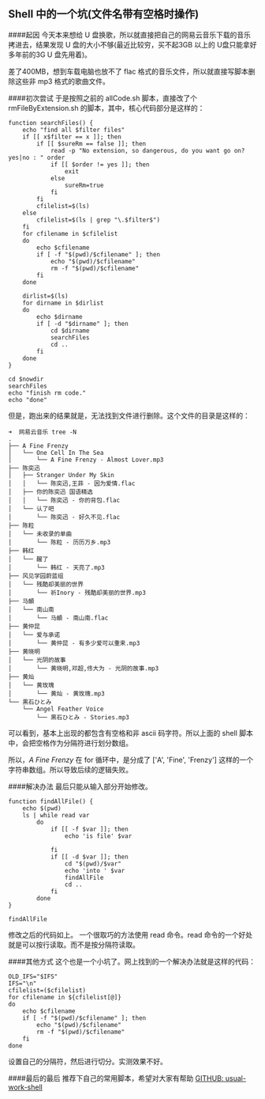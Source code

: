 Shell 中的一个坑(文件名带有空格时操作)
---

####起因
今天本来想给 U 盘换歌，所以就直接把自己的网易云音乐下载的音乐拷进去，结果发现 U 盘的大小不够(最近比较穷，买不起3GB 以上的 U盘只能拿好多年前的3G U 盘先用着)。

差了400MB，想到车载电脑也放不了 flac 格式的音乐文件，所以就直接写脚本删除这些非 mp3 格式的歌曲文件。

####初次尝试
于是按照之前的 allCode.sh 脚本，直接改了个 rmFileByExtension.sh 的脚本，其中，核心代码部分是这样的：

```
function searchFiles() {
    echo "find all $filter files"
    if [[ x$filter == x ]]; then
        if [[ $sureRm == false ]]; then
            read -p "No extension, so dangerous, do you want go on? yes|no : " order
            if [[ $order != yes ]]; then
                exit
            else
                sureRm=true
            fi
        fi
        cfilelist=$(ls)
    else
        cfilelist=$(ls | grep "\.$filter$")
    fi
    for cfilename in $cfilelist
    do
        echo $cfilename
        if [ -f "$(pwd)/$cfilename" ]; then
            echo "$(pwd)/$cfilename"
            rm -f "$(pwd)/$cfilename"
        fi
    done

    dirlist=$(ls)
    for dirname in $dirlist
    do
        echo $dirname
        if [ -d "$dirname" ]; then
            cd $dirname
            searchFiles
            cd ..
        fi
    done
}

cd $nowdir
searchFiles
echo "finish rm code."
echo "done"
```

但是，跑出来的结果就是，无法找到文件进行删除。这个文件的目录是这样的：

```
➜  网易云音乐 tree -N
.
├── A Fine Frenzy
│   └── One Cell In The Sea
│       └── A Fine Frenzy - Almost Lover.mp3
├── 陈奕迅
│   ├── Stranger Under My Skin
│   │   └── 陈奕迅,王菲 - 因为爱情.flac
│   ├── 你的陈奕迅 国语精选
│   │   └── 陈奕迅 - 你的背包.flac
│   └── 认了吧
│       └── 陈奕迅 - 好久不见.flac
├── 陈粒
│   └── 未收录的单曲
│       └── 陈粒 - 历历万乡.mp3
├── 韩红
│   └── 醒了
│       └── 韩红 - 天亮了.mp3
├── 风见学园蔚蓝组
│   └── 残酷却美丽的世界
│       └── 祈Inory - 残酷却美丽的世界.mp3
├── 马頔
│   └── 南山南
│       └── 马頔 - 南山南.flac
├── 黄仲昆
│   └── 爱与承诺
│       └── 黄仲昆 - 有多少爱可以重来.mp3
├── 黄晓明
│   └── 光阴的故事
│       └── 黄晓明,邓超,佟大为 - 光阴的故事.mp3
├── 黄灿
│   └── 黄玫瑰
│       └── 黄灿 - 黄玫瑰.mp3
└── 黒石ひとみ
    └── Angel Feather Voice
        └── 黒石ひとみ - Stories.mp3
```

可以看到，基本上出现的都包含有空格和非 ascii 码字符。所以上面的 shell 脚本中，会把空格作为分隔符进行划分数组。

所以，*A Fine Frenzy* 在 for 循环中，是分成了 ['A', 'Fine', 'Frenzy'] 这样的一个字符串数组。所以导致后续的逻辑失败。

####解决办法
最后只能从输入部分开始修改。

```
function findAllFile() {
    echo $(pwd)
    ls | while read var
        do
            if [[ -f $var ]]; then
                echo 'is file' $var

            fi
            if [[ -d $var ]]; then
                cd "$(pwd)/$var"
                echo 'into ' $var
                findAllFile
                cd ..
            fi
        done
}

findAllFile
```

修改之后的代码如上。 一个很取巧的方法使用 read 命令。read 命令的一个好处就是可以按行读取。而不是按分隔符读取。


####其他方式
这个也是一个小坑了。网上找到的一个解决办法就是这样的代码：

```
OLD_IFS="$IFS"
IFS="\n"
cfilelist=($cfilelist)
for cfilename in ${cfilelist[@]}
do
    echo $cfilename
    if [ -f "$(pwd)/$cfilename" ]; then
        echo "$(pwd)/$cfilename"
        rm -f "$(pwd)/$cfilename"
    fi
done
```

设置自己的分隔符，然后进行切分。实测效果不好。

####最后的最后
推荐下自己的常用脚本，希望对大家有帮助 [GITHUB: usual-work-shell](https://github.com/MikeCoder/usual-work-shell)
